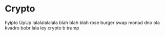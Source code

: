 # Crypto
hyipto
UpUp lalalalalalala
blah blah blah
rose burger swap
monad dno
ola kvadro bobr
lala ley
crypto b
trump
